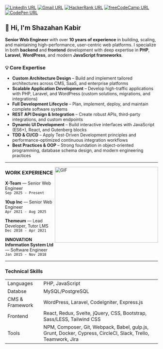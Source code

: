 [![LinkedIn URL](https://img.shields.io/badge/social--badge?style=social&label=LinkedIn&logo=linkedin)](https://www.linkedin.com/in/sksaju)
[![Gmail URL](https://img.shields.io/badge/social--badge?style=social&label=Email&logo=gmail)](mailto:sksaaju@gmail.com)
[![HackerRank URL](https://img.shields.io/badge/social--badge?style=social&label=HackerRank&logo=hackerrank)](https://www.hackerrank.com/sksaju)
[![freeCodeCamp URL](https://img.shields.io/badge/social--badge?style=social&label=freeCodeCamp&logo=freecodecamp)](https://www.freecodecamp.org/sksaju)
[![CodePen URL](https://img.shields.io/badge/social--badge?style=social&label=CodePen&logo=codepen)](https://www.codepen.io/sksaju)


## 👋 Hi, I'm Shazahan Kabir

**Senior Web Engineer** with over **10 years of experience** in building, scaling, and maintaining high-performance, user-centric web platforms.
I specialize in both **backend** and **frontend** development with deep expertise in **PHP**, **Laravel**, **WordPress**, and modern **JavaScript frameworks**.

### 💡 Core Expertise

* **Custom Architecture Design** – Build and implement tailored architectures across CMS, SaaS, and enterprise platforms
* **Scalable Application Development** – Develop high-traffic applications with PHP, Laravel, and WordPress (custom solutions, migrations, and integrations)
* **Full Development Lifecycle** – Plan, implement, deploy, and maintain complete software systems
* **REST API Design & Integration** – Create robust APIs, third-party integrations, and custom endpoints
* **Dynamic UI Development** – Build interactive interfaces with JavaScript (ES6+), React, and Gutenberg blocks
* **TDD & CI/CD** – Apply Test-Driven Development principles and performance-optimized continuous integration workflows
* **Best Practices & OOP** – Strong foundation in object-oriented programming, database schema design, and modern engineering practices

---

<img align="right" alt="GIF" src="https://github.com/sksaju/sksaju/blob/master/coding.gif?raw=true" width="340" height="250" />

### WORK EXPERIENCE

**X-Team** — Senior Web Engineer <br>
`Sep 2025 - Present`
<br>

**10up Inc** — Senior Web Engineer <br>
`Apr 2021 - Aug 2025`
<br>

**Themeum** — Lead Developer, Tutor LMS <br>
`Dec 2018 - Apr 2021`
<br>

 **INNOVATION Information System Ltd** — Software Engineer <br>
`Jan 2015 - Nov 2018`
<br>

---

### Technical Skills
<table>
    <tr>
        <td>Languages</td>
        <td>PHP, JavaScript</td>
    </tr>
    <tr>
        <td>Databse</td>
        <td>MySQL/PostgreSQL</td>
    </tr>
    <tr>
        <td>CMS & Framework</td>
        <td>WordPress, Laravel, CodeIgniter, Express.js</td>
    </tr>
    <tr>
        <td>Frontend</td>
        <td>React, Redux, Svelte, jQuery, CSS, Bootstrap, Sass/LESS, Tailwind CSS</td>
    </tr>
    <tr>
        <td>Tools</td>
        <td>NPM, Composer, Git, Webpack, Babel, gulp.js, Grunt, Docker, Cypress, CircleCI, Slack,
Trello, Teamwork, Jira</td>
    </tr>
</table>
